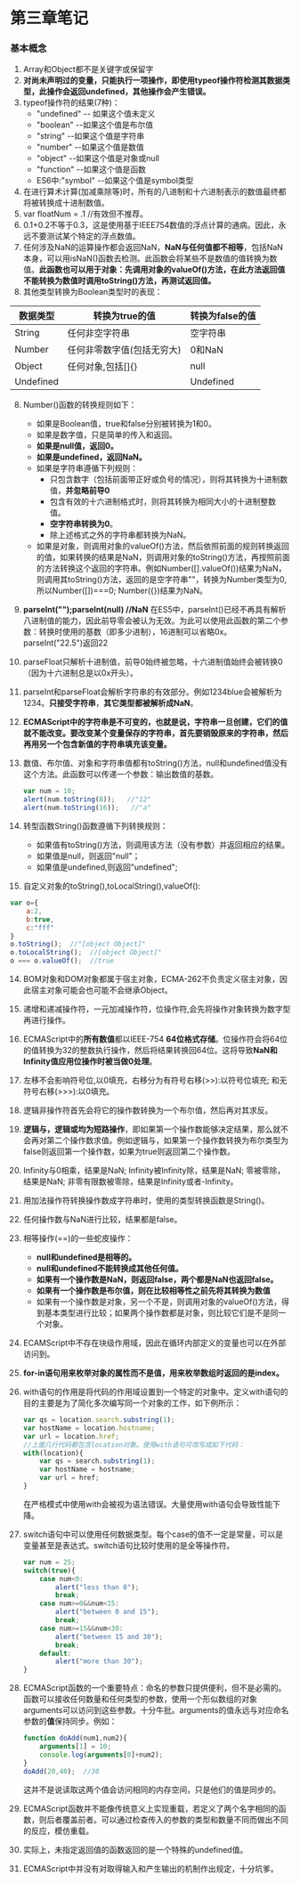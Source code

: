 # 第三章笔记

### 基本概念

1. Array和Object都不是关键字或保留字
2. **对尚未声明过的变量，只能执行一项操作，即使用typeof操作符检测其数据类型，此操作会返回undefined，其他操作会产生错误。**
3. typeof操作符的结果(7种)：
   - "undefined" -- 如果这个值未定义
   - "boolean" --如果这个值是布尔值
   - "string" --如果这个值是字符串
   - "number" --如果这个值是数值
   - "object" --如果这个值是对象或null
   - "function" --如果这个值是函数
   - ES6中:"symbol" --如果这个值是symbol类型
4. 在进行算术计算(加减乘除等)时，所有的八进制和十六进制表示的数值最终都将被转换成十进制数值。
5. var floatNum = .1 //有效但不推荐。
6. 0.1+0.2不等于0.3，这是使用基于IEEE754数值的浮点计算的通病。因此，永远不要测试某个特定的浮点数值。
7. 任何涉及NaN的运算操作都会返回NaN，**NaN与任何值都不相等**，包括NaN本身，可以用isNaN()函数去检测。此函数会将某些不是数值的值转换为数值。**此函数也可以用于对象：先调用对象的valueOf()方法，在此方法返回值不能转换为数值时调用toString()方法，再测试返回值。**
8. 其他类型转换为Boolean类型时的表现：

| 数据类型  | 转换为true的值             | 转换为false的值 |
| --------- | -------------------------- | --------------- |
| String    | 任何非空字符串             | 空字符串        |
| Number    | 任何非零数字值(包括无穷大) | 0和NaN          |
| Object    | 任何对象,包括[]{}          | null            |
| Undefined |                            | Undefined       |

8. Number()函数的转换规则如下：

   - 如果是Boolean值，true和false分别被转换为1和0。
   - 如果是数字值，只是简单的传入和返回。
   - **如果是null值，返回0。**
   - **如果是undefined，返回NaN。**
   - 如果是字符串遵循下列规则：
     - 只包含数字（包括前面带正好或负号的情况），则将其转换为十进制数值，**并忽略前导0**
     - 包含有效的十六进制格式时，则将其转换为相同大小的十进制整数值。
     - **空字符串转换为0**。
     - 除上述格式之外的字符串都转换为NaN。
   - 如果是对象，则调用对象的valueOf()方法，然后依照前面的规则转换返回的值，如果转换的结果是NaN，则调用对象的toString()方法，再按照前面的方法转换这个返回的字符串。例如Number([].valueOf())结果为NaN，则调用其toString()方法，返回的是空字符串""，转换为Number类型为0,所以Number([])===0; Number({})结果为NaN。

9. **parseInt("");parseInt(null)  //NaN**   在ES5中，parseInt()已经不再具有解析八进制值的能力，因此前导零会被认为无效。为此可以使用此函数的第二个参数：转换时使用的基数（即多少进制），16进制可以省略0x。parseInt("22.5")返回22

10. parseFloat只解析十进制值，前导0始终被忽略，十六进制值始终会被转换0（因为十六进制总是以0x开头）。

11. parseInt和parseFloat会解析字符串的有效部分。例如1234blue会被解析为1234。**只接受字符串**，**其它类型都被解析成NaN**。

12. **ECMAScript中的字符串是不可变的，也就是说，字符串一旦创建，它们的值就不能改变。要改变某个变量保存的字符串，首先要销毁原来的字符串，然后再用另一个包含新值的字符串填充该变量。**

13. 数值、布尔值、对象和字符串值都有toString()方法，null和undefined值没有这个方法。此函数可以传递一个参数：输出数值的基数。

    ```javascript
    var num = 10;
    alert(num.toString(8));   //"12"
    alert(num.toString(16));   //"a"
    ```

14. 转型函数String()函数遵循下列转换规则：
    - 如果值有toString()方法，则调用该方法（没有参数）并返回相应的结果。
    - 如果值是null，则返回"null"；
    - 如果值是undefined,则返回"undefined";

15. 自定义对象的toString(),toLocalString(),valueOf():

```javascript
var o={
    a:2,
    b:true,
    c:"fff"
}
o.toString();  //"[object Object]"
o.toLocalString();  //[object Object]"
o === o.valueOf();  //true
```

14. BOM对象和DOM对象都属于宿主对象，ECMA-262不负责定义宿主对象，因此宿主对象可能会也可能不会继承Object。

15. 递增和递减操作符，一元加减操作符，位操作符,会先将操作对象转换为数字型再进行操作。

16. ECMAScript中的**所有数值**都以IEEE-754 **64位格式存储**。位操作符会将64位的值转换为32的整数执行操作，然后将结果转换回64位。这将导致**NaN和Infinity值应用位操作时被当做0处理**。

17. 左移不会影响符号位,以0填充，右移分为有符号右移(>>):以符号位填充; 和无符号右移(>>>):以0填充。

18. 逻辑非操作符首先会将它的操作数转换为一个布尔值，然后再对其求反。

19. **逻辑与，逻辑或均为短路操作**，即如果第一个操作数能够决定结果，那么就不会再对第二个操作数求值。例如逻辑与，如果第一个操作数转换为布尔类型为false则返回第一个操作数，如果为true则返回第二个操作数。

20. Infinity与0相乘，结果是NaN; Infinity被Infinity除，结果是NaN; 零被零除，结果是NaN; 非零有限数被零除，结果是Infinity或者-Infinity。

21. 用加法操作符转换操作数成字符串时，使用的类型转换函数是String()。

22. 任何操作数与NaN进行比较，结果都是false。

23. 相等操作(==)的一些蛇皮操作：

    - **null和undefined是相等的。**
    - **null和undefined不能转换成其他任何值。**
    - **如果有一个操作数是NaN，则返回false，两个都是NaN也返回false。**
    - **如果有一个操作数是布尔值，则在比较相等性之前先将其转换为数值**
    - 如果有一个操作数是对象，另一个不是，则调用对象的valueOf()方法，得到基本类型进行比较；如果两个操作数都是对象，则比较它们是不是同一个对象。

24. ECAMScript中不存在块级作用域，因此在循环内部定义的变量也可以在外部访问到。

25. **for-in语句用来枚举对象的属性而不是值，用来枚举数组时返回的是index。**

26. with语句的作用是将代码的作用域设置到一个特定的对象中。定义with语句的目的主要是为了简化多次编写同一个对象的工作，如下例所示：

    ```javascript
    var qs = location.search.substring(1);
    var hostName = location.hostname;
    var url = location.href;
    //上面几行代码都包含location对象。使用with语句可改写成如下代码：
    with(location){
        var qs = search.substring(1);
        var hostName = hostname;
        var url = href;
    }
    ```

    在严格模式中使用with会被视为语法错误。大量使用with语句会导致性能下降。

27. switch语句中可以使用任何数据类型。每个case的值不一定是常量，可以是变量甚至是表达式。switch语句比较时使用的是全等操作符。

    ```js
    var num = 25;
    switch(true){
        case num<0:
            alert("less than 0");
            break;
        case num>=0&&num<15:
            alert("between 0 and 15");
            break;
        case num>=15&&num<30:
            alert("between 15 and 30");
            break;
        default:
            alert("more than 30");
    }
    ```

28. ECMAScript函数的一个重要特点：命名的参数只提供便利，但不是必需的。函数可以接收任何数量和任何类型的参数，使用一个形似数组的对象arguments可以访问到这些参数。十分牛批。arguments的值永远与对应命名参数的**值**保持同步。例如：

    ```javascript
    function doAdd(num1,num2){
        arguments[1] = 10;
        console.log(arguments[0]+num2);
    }
    doAdd(20,40);  //30
    ```

    这并不是说读取这两个值会访问相同的内存空间，只是他们的值是同步的。

29. ECMAScript函数并不能像传统意义上实现重载，若定义了两个名字相同的函数，则后者覆盖前者。可以通过检查传入的参数的类型和数量不同而做出不同的反应，模仿重载。

30. 实际上，未指定返回值的函数返回的是一个特殊的undefined值。

31. ECMAScript中并没有对取得输入和产生输出的机制作出规定，十分坑爹。  

    ​					

    															   